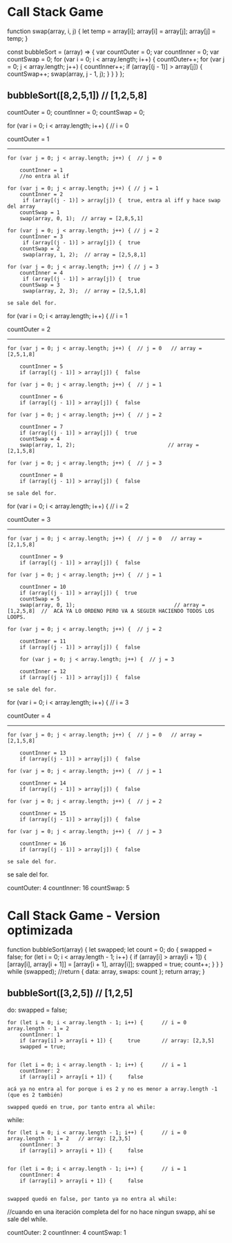 # Call Stack Game

function swap(array, i, j) {
  let temp = array[i];
  array[i] = array[j];
  array[j] = temp;
}

const bubbleSort = (array) => {
  var countOuter = 0;
  var countInner = 0;
  var countSwap = 0;
  for (var i = 0; i < array.length; i++) {
    countOuter++;
    for (var j = 0; j < array.length; j++) {
      countInner++;
      if (array[(j - 1)] > array[j]) {
        countSwap++;
        swap(array, j - 1, j);
      }
    }
  }
};

## bubbleSort([8,2,5,1]) // [1,2,5,8]

countOuter = 0;
countInner = 0;
countSwap = 0;

for (var i = 0; i < array.length; i++)  {  // i = 0

countOuter = 1

---------
    for (var j = 0; j < array.length; j++) {  // j = 0
        
        countInner = 1
        //no entra al if

    for (var j = 0; j < array.length; j++) { // j = 1
        countInner = 2
         if (array[(j - 1)] > array[j]) {  true, entra al iff y hace swap del array
        countSwap = 1
        swap(array, 0, 1);  // array = [2,8,5,1]
    
    for (var j = 0; j < array.length; j++) { // j = 2
        countInner = 3
         if (array[(j - 1)] > array[j]) {  true
        countSwap = 2
         swap(array, 1, 2);  // array = [2,5,8,1]
    
    for (var j = 0; j < array.length; j++) { // j = 3
        countInner = 4
         if (array[(j - 1)] > array[j]) {  true
        countSwap = 3
         swap(array, 2, 3);  // array = [2,5,1,8]

    se sale del for.

for (var i = 0; i < array.length; i++) {  // i = 1  

countOuter = 2

---------
    for (var j = 0; j < array.length; j++) {  // j = 0   // array = [2,5,1,8]
        
        countInner = 5
        if (array[(j - 1)] > array[j]) {  false

    for (var j = 0; j < array.length; j++) {  // j = 1   
        
        countInner = 6
        if (array[(j - 1)] > array[j]) {  false

    for (var j = 0; j < array.length; j++) {  // j = 2
        
        countInner = 7
        if (array[(j - 1)] > array[j]) {  true
        countSwap = 4
        swap(array, 1, 2);                              // array = [2,1,5,8]

    for (var j = 0; j < array.length; j++) {  // j = 3
        
        countInner = 8
        if (array[(j - 1)] > array[j]) {  false
    
    se sale del for.


for (var i = 0;  i < array.length; i++)  {  // i = 2

countOuter = 3

---------
    for (var j = 0; j < array.length; j++) {  // j = 0   // array = [2,1,5,8]
        
        countInner = 9
        if (array[(j - 1)] > array[j]) {  false
    
    for (var j = 0; j < array.length; j++) {  // j = 1  
        
        countInner = 10
        if (array[(j - 1)] > array[j]) {  true
        countSwap = 5
        swap(array, 0, 1);                                // array = [1,2,5,8]  //  ACA YA LO ORDENO PERO VA A SEGUIR HACIENDO TODOS LOS LOOPS.

    for (var j = 0; j < array.length; j++) {  // j = 2
        
        countInner = 11
        if (array[(j - 1)] > array[j]) {  false
    
        for (var j = 0; j < array.length; j++) {  // j = 3
        
        countInner = 12
        if (array[(j - 1)] > array[j]) {  false
    
    se sale del for.
    
for (var i = 0;  i < array.length; i++)  {  // i = 3

countOuter = 4


---------
    for (var j = 0; j < array.length; j++) {  // j = 0   // array = [2,1,5,8]
        
        countInner = 13
        if (array[(j - 1)] > array[j]) {  false
    
    for (var j = 0; j < array.length; j++) {  // j = 1  
        
        countInner = 14
        if (array[(j - 1)] > array[j]) {  false

    for (var j = 0; j < array.length; j++) {  // j = 2
        
        countInner = 15
        if (array[(j - 1)] > array[j]) {  false
    
    for (var j = 0; j < array.length; j++) {  // j = 3
        
        countInner = 16
        if (array[(j - 1)] > array[j]) {  false
    
    se sale del for.

se sale del for.

countOuter: 4
countInner: 16
countSwap: 5

# Call Stack Game - Version optimizada

function bubbleSort(array) {
  let swapped;
  let count = 0;
  do {
    swapped = false;
    for (let i = 0; i < array.length - 1; i++) {
      if (array[i] > array[i + 1]) {
        [array[i], array[i + 1]] = [array[i + 1], array[i]];
        swapped = true;
        count++;
      }
    }
  } while (swapped);
  //return { data: array, swaps: count };
  return array;
}

## bubbleSort([3,2,5]) // [1,2,5]

do:
    swapped = false;

    for (let i = 0; i < array.length - 1; i++) {      // i = 0     array.length - 1 = 2 
        countInner: 1   
        if (array[i] > array[i + 1]) {     true       // array: [2,3,5]
        swapped = true;                        
             

    for (let i = 0; i < array.length - 1; i++) {      // i = 1
        countInner: 2
        if (array[i] > array[i + 1]) {     false

    acá ya no entra al for porque i es 2 y no es menor a array.length -1 (que es 2 también)

    swapped quedó en true, por tanto entra al while:

while:

    for (let i = 0; i < array.length - 1; i++) {      // i = 0     array.length - 1 = 2   // array: [2,3,5]
        countInner: 3
        if (array[i] > array[i + 1]) {     false       
                             

    for (let i = 0; i < array.length - 1; i++) {      // i = 1
        countInner: 4
        if (array[i] > array[i + 1]) {     false


    swapped quedó en false, por tanto ya no entra al while:

//cuando en una iteración completa del for no hace ningun swapp, ahí se sale del while.

countOuter: 2
countInner: 4
countSwap: 1